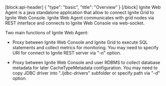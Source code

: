 [block:api-header]
{
  "type": "basic",
  "title": "Overview"
}
[/block]
Ignite Web Agent is a java standalone application that allow to connect Ignite Grid to Ignite Web Console.
Ignite Web Agent communicates with grid nodes via REST interface and connects to Ignite Web Console via web-socket.

Two main functions of Ignite Web Agent:
* Proxy between Ignite Web Console and Ignite Grid to execute SQL statements and collect metrics for monitoring.
   You may need to specify URI for connect to Ignite REST server via "-n" option.

* Proxy between Ignite Web Console and user RDBMS to collect database metadata for later CacheTypeMetadata configuration.
You may need to copy JDBC driver into "./jdbc-drivers" subfolder or specify path via "-d" option.
